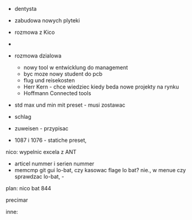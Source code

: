 - dentysta
- zabudowa nowych plyteki
- rozmowa z Kico
- 
- rozmowa dzialowa
	- nowy tool w entwicklung do management
	- byc moze nowy student do pcb
	- flug und reisekosten 
	- Herr Kern - chce wiedziec kiedy beda nowe projekty na rynku
	- Hoffmann Connected tools


- std max und min mit preset - musi zostawac
- schlag
- zuweisen - przypisac 
- 1087 i 1076 - statiche preset, 

nico:  wypelnic excela z ANT
- articel nummer i  serien nummer
- memcmp
git gui
lo-bat, czy kasowac flage lo bat? nie., w menue czy sprawdzac lo-bat, - 

plan:
nico
bat
844

precimar


inne:
